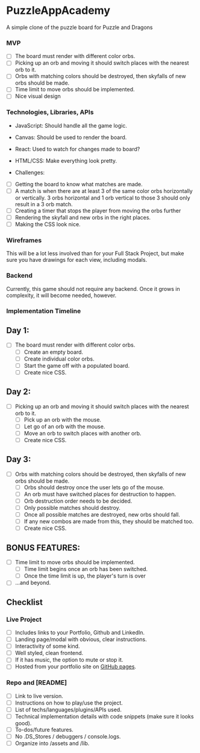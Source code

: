 # PuzzleAppAcademy
A simple clone of the puzzle board for Puzzle and Dragons

### MVP
* [ ] The board must render with different color orbs. 
* [ ] Picking up an orb and moving it should switch places with the nearest orb to it.
* [ ] Orbs with matching colors should be destroyed, then skyfalls of new orbs should be made.
* [ ] Time limit to move orbs should be implemented.
* [ ] Nice visual design

### Technologies, Libraries, APIs

* JavaScript: Should handle all the game logic.
* Canvas: Should be used to render the board.
* React: Used to watch for changes made to board?
* HTML/CSS: Make everything look pretty.

* Challenges:
* [ ] Getting the board to know what matches are made.
* [ ] A match is when there are at least 3 of the same color orbs horizontally or vertically. 3 orbs horizontal and 1 orb vertical to those 3 should only result in a 3 orb match.
* [ ] Creating a timer that stops the player from moving the orbs further
* [ ] Rendering the skyfall and new orbs in the right places.
* [ ] Making the CSS look nice.

### Wireframes

This will be a lot less involved than for your Full Stack Project, but make sure you have drawings
for each view, including modals.

### Backend

Currently, this game should not require any backend. Once it grows in complexity, it will become needed, however.

### Implementation Timeline

## Day 1: 
* [ ] The board must render with different color orbs. 
  * [ ] Create an empty board.
  * [ ] Create individual color orbs.
  * [ ] Start the game off with a populated board.
  * [ ] Create nice CSS.
## Day 2:
* [ ] Picking up an orb and moving it should switch places with the nearest orb to it.
  * [ ] Pick up an orb with the mouse.
  * [ ] Let go of an orb with the mouse.
  * [ ] Move an orb to switch places with another orb.
  * [ ] Create nice CSS.
## Day 3:
* [ ] Orbs with matching colors should be destroyed, then skyfalls of new orbs should be made.
  * [ ] Orbs should destroy once the user lets go of the mouse.
  * [ ] An orb must have switched places for destruction to happen.
  * [ ] Orb destruction order needs to be decided.
  * [ ] Only possible matches should destroy.
  * [ ] Once all possible matches are destroyed, new orbs should fall.
  * [ ] If any new combos are made from this, they should be matched too.
  * [ ] Create nice CSS.

## BONUS FEATURES:
* [ ] Time limit to move orbs should be implemented.
  * [ ] Time limit begins once an orb has been switched.
  * [ ] Once the time limit is up, the player's turn is over
* [ ] ...and beyond.

## Checklist

### Live Project

* [ ] Includes links to your Portfolio, Github and LinkedIn.
* [ ] Landing page/modal with obvious, clear instructions.
* [ ] Interactivity of some kind.
* [ ] Well styled, clean frontend.
* [ ] If it has music, the option to mute or stop it.
* [ ] Hosted from your portfolio site on [GitHub pages](https://pages.github.com/).

### Repo and [README]

* [ ] Link to live version.
* [ ] Instructions on how to play/use the project.
* [ ] List of techs/languages/plugins/APIs used.
* [ ] Technical implementation details with code snippets (make sure it looks good).
* [ ] To-dos/future features.
* [ ] No .DS_Stores / debuggers / console.logs.
* [ ] Organize into /assets and /lib.
